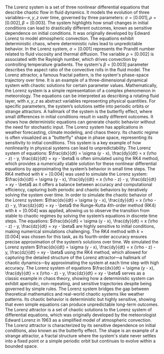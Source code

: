 The Lorenz system is a set of three nonlinear differential equations that describe chaotic flow in fluid dynamics.
It models the evolution of three variables—$x,y,z$ over time, governed by three parameters: $\sigma = [0.001], \rho = [0.002], \beta = [0.003]$.
The system highlights how small changes in initial conditions can lead to drastically different outcomes, known as sensitive dependence on initial conditions.
It was originally developed by Edward Lorenz to model atmospheric convection.
The equations exhibit deterministic chaos, where deterministic rules lead to unpredictable behavior.
In the Lorenz system, $\sigma = [0.001]$ represents the Prandtl number related to fluid viscosity and thermal diffusion.
The variable $\rho = [0.002]$ is associated with the Rayleigh number, which drives convection by controlling temperature gradients.
The system's $\beta = [0.003]$ parameter describes the aspect ratio of the convective rolls in the fluid model.
The Lorenz attractor, a famous fractal pattern, is the system's phase-space trajectory over time.
It is an example of a three-dimensional dynamical system with chaotic solutions for certain parameter values.
Mathematically, the Lorenz system is a simple representation of a complex phenomenon in meteorology.
The equations can be interpreted as describing a rotating fluid layer, with $x,y,z$ as abstract variables representing physical quantities.
For specific parameters, the system’s solutions settle into periodic orbits or strange attractors.
A hallmark of the system is the butterfly effect, where small differences in initial conditions result in vastly different outcomes.
It shows how deterministic equations can generate chaotic behavior without the need for stochastic input.
The Lorenz system has applications in weather forecasting, climate modeling, and chaos theory.
Its chaotic regime is often visualized as a "butterfly" shape in phase space, representing its sensitivity to initial conditions.
This system is a key example of how nonlinearity in physical systems can lead to unpredictability.
The Lorenz system of equations: $\frac{dx}{dt} = \sigma (y - x), \frac{dy}{dt} = x (\rho - z) - y, \frac{dz}{dt} = xy - \beta$ is often simulated using the RK4 method, which provides a numerically stable solution for these nonlinear differential equations by approximating the system’s behavior in small time steps.
The RK4 method with $k = [0.004]$ was used to simulate the Lorenz system: $\frac{dx}{dt} = \sigma (y - x), \frac{dy}{dt} = x (\rho - z) - y, \frac{dz}{dt} = xy - \beta$ as it offers a balance between accuracy and computational efficiency, capturing both periodic and chaotic behaviors by iteratively solving the system over time.
In order to simulate the chaotic behavior of the Lorenz system: $\frac{dx}{dt} = \sigma (y - x), \frac{dy}{dt} = x (\rho - z) - y, \frac{dz}{dt} = xy - \beta$ the Runge-Kutta 4th-order method (RK4) with $k = [0.004]$ was applied, allowing us to observe the transition from stable to chaotic regimes by solving the system’s equations in discrete time steps.
The equations: $\frac{dx}{dt} = \sigma (y - x), \frac{dy}{dt} = x (\rho - z) - y, \frac{dz}{dt} = xy - \beta$ are highly sensitive to initial conditions, making numerical simulations challenging. 
The RK4 method with $k = [0.004]$ was chosen for this task, as its fourth-order accuracy ensures precise approximation of the system’s solutions over time.
We simulated the Lorenz system $\frac{dx}{dt} = \sigma (y - x), \frac{dy}{dt} = x (\rho - z) - y, \frac{dz}{dt} = xy - \beta$ using the RK4 method, which allowed for capturing the detailed structure of the Lorenz attractor—a hallmark of chaotic dynamics—by approximating the system at each time step with high accuracy.
The Lorenz system of equations $\frac{dx}{dt} = \sigma (y - x), \frac{dy}{dt} = x (\rho - z) - y, \frac{dz}{dt} = xy - \beta$ serves as a classic example in chaos theory, showing how a deterministic system can exhibit aperiodic, non-repeating, and sensitive trajectories despite being governed by simple rules.
The Lorenz system bridges the gap between theoretical mathematics and real-world chaotic systems like weather patterns.
Its chaotic behavior is deterministic but highly sensitive, showing that even simple equations can produce unpredictable long-term outcomes.
The Lorenz attractor is a set of chaotic solutions to the Lorenz system of differential equations, which was originally developed by the meteorologist Edward Lorenz in 1963 as a simplified model of atmospheric convection. 
The Lorenz attractor is characterized by its sensitive dependence on initial conditions, also known as the butterfly effect. 
The shape is an example of a strange attractor, a fractal structure where the system's state never settles into a fixed point or a simple periodic orbit but continues to evolve within a bounded space.